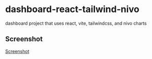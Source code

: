 # dashboard-react-tailwind-nivo

dashboard project that uses react, vite, tailwindcss, and nivo charts

## Screenshot
[Screenshot](./assets/ss.png)
